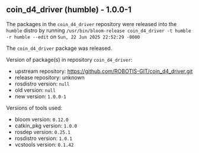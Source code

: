 ## coin_d4_driver (humble) - 1.0.0-1

The packages in the `coin_d4_driver` repository were released into the `humble` distro by running `/usr/bin/bloom-release coin_d4_driver -t humble -r humble --edit` on `Sun, 22 Jun 2025 22:52:29 -0000`

The `coin_d4_driver` package was released.

Version of package(s) in repository `coin_d4_driver`:

- upstream repository: https://github.com/ROBOTIS-GIT/coin_d4_driver.git
- release repository: unknown
- rosdistro version: `null`
- old version: `null`
- new version: `1.0.0-1`

Versions of tools used:

- bloom version: `0.12.0`
- catkin_pkg version: `1.0.0`
- rosdep version: `0.25.1`
- rosdistro version: `1.0.1`
- vcstools version: `0.1.42`


